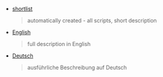   * [shortlist](shortlist.html)
    > automatically created - all scripts, short description
  * [English](english.html)
    > full description in English
  * [Deutsch](deutsch.html)
    > ausführliche Beschreibung auf Deutsch  

